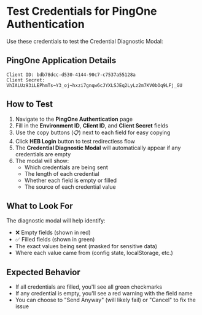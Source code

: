 # Test Credentials for PingOne Authentication

Use these credentials to test the Credential Diagnostic Modal:

## PingOne Application Details

```
Client ID: bdb78dcc-d530-4144-90c7-c7537a55128a
Client Secret: VhIALUz93iLEPhmTs~Y3_oj~hxzi7gnqw6cJYXLSJEq2LyLz2m7KV0bOq9LFj_GU
```

## How to Test

1. Navigate to the **PingOne Authentication** page
2. Fill in the **Environment ID**, **Client ID**, and **Client Secret** fields
3. Use the copy buttons (📋) next to each field for easy copying
4. Click **HEB Login** button to test redirectless flow
5. The **Credential Diagnostic Modal** will automatically appear if any credentials are empty
6. The modal will show:
   - Which credentials are being sent
   - The length of each credential
   - Whether each field is empty or filled
   - The source of each credential value

## What to Look For

The diagnostic modal will help identify:
- ❌ Empty fields (shown in red)
- ✅ Filled fields (shown in green)
- The exact values being sent (masked for sensitive data)
- Where each value came from (config state, localStorage, etc.)

## Expected Behavior

- If all credentials are filled, you'll see all green checkmarks
- If any credential is empty, you'll see a red warning with the field name
- You can choose to "Send Anyway" (will likely fail) or "Cancel" to fix the issue
